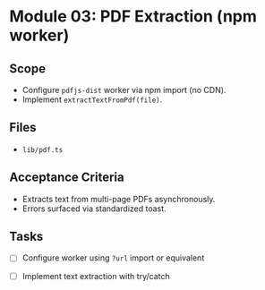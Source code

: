 <!-- 9f5b4b70-4f53-4a9a-8a08-6c0af2b7a1e9 6f2f9a27-9e5e-4e77-9b59-8f8c1d2b3a44 -->

# Module 03: PDF Extraction (npm worker)

## Scope

- Configure `pdfjs-dist` worker via npm import (no CDN).
- Implement `extractTextFromPdf(file)`.

## Files

- `lib/pdf.ts`

## Acceptance Criteria

- Extracts text from multi-page PDFs asynchronously.
- Errors surfaced via standardized toast.

## Tasks

- [ ] Configure worker using `?url` import or equivalent
- [ ] Implement text extraction with try/catch



